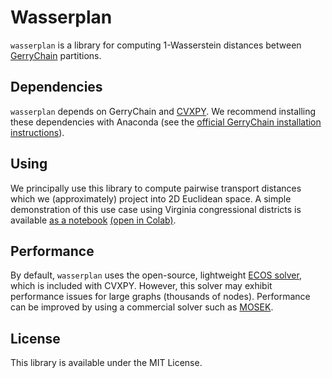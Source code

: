 # Wasserplan
`wasserplan` is a library for computing 1-Wasserstein distances between [GerryChain](https://github.com/mggg/gerrychain) partitions.

## Dependencies
`wasserplan` depends on GerryChain and [CVXPY](https://www.cvxpy.org/). We recommend installing these dependencies with Anaconda (see the [official GerryChain installation instructions](https://github.com/mggg/gerrychain#installation)).

## Using
We principally use this library to compute pairwise transport distances which we (approximately) project into 2D Euclidean space. A simple demonstration of this use case using Virginia congressional districts is available [as a notebook](https://github.com/vrdi/geometry-of-graph-partitions/blob/master/wasserplan/VA%20ReCom%20demo.ipynb) [(open in Colab)](https://colab.research.google.com/github/vrdi/geometry-of-graph-partitions/blob/master/wasserplan/VA%20ReCom%20demo.ipynb).

## Performance
By default, `wasserplan` uses the open-source, lightweight [ECOS solver](https://github.com/embotech/ecos), which is included with CVXPY. However, this solver may exhibit performance issues for large graphs (thousands of nodes). Performance can be improved by using a commercial solver such as [MOSEK](https://www.mosek.com/).

## License
This library is available under the MIT License.
